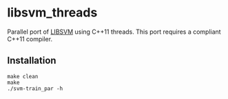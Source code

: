 # libsvm_threads

Parallel port of [LIBSVM][1] using C++11 threads.  This port requires a compliant C++11 compiler.  

## Installation

    make clean
	make
	./svm-train_par -h

[1]: http://www.csie.ntu.edu.tw/~cjlin/libsvm/


